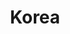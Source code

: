 ---
title: Korea
indice: 0.37320905797537945
years:
- year: '1970'
  indice: 0.22878744100934217
- year: '1971'
  indice: 0.23326127599906538
- year: '1972'
  indice: 0.22568523091553297
- year: '1973'
  indice: 0.21168819004577877
- year: '1974'
  indice: 0.2130100883451979
- year: '1975'
  indice: 0.2147318924165925
- year: '1976'
  indice: 0.21820627473304374
- year: '1977'
  indice: 0.22413243334264868
- year: '1978'
  indice: 0.22577434011077785
- year: '1979'
  indice: 0.22760553594810196
- year: '1980'
  indice: 0.2548697371861924
- year: '1981'
  indice: 0.2510983279303652
- year: '1982'
  indice: 0.2535539839017639
- year: '1983'
  indice: 0.25522207595090596
- year: '1984'
  indice: 0.25228142657512603
- year: '1985'
  indice: 0.2624669574482876
- year: '1986'
  indice: 0.2620947354589785
- year: '1987'
  indice: 0.26178296433148357
- year: '1988'
  indice: 0.2638743521519275
- year: '1989'
  indice: 0.27576826580158936
- year: '1990'
  indice: 0.28460102524749725
- year: '1991'
  indice: 0.2897484435725019
- year: '1992'
  indice: 0.30152810773929994
- year: '1993'
  indice: 0.3066715503757477
- year: '1994'
  indice: 0.3097887925336543
- year: '1995'
  indice: 0.31151762042058934
- year: '1996'
  indice: 0.32437116982180825
- year: '1997'
  indice: 0.33203582727830505
- year: '1998'
  indice: 0.337641506769699
- year: '1999'
  indice: 0.3315949998756281
- year: '2000'
  indice: 0.3278734960885034
- year: '2001'
  indice: 0.34120076152413714
- year: '2002'
  indice: 0.348765143897177
- year: '2003'
  indice: 0.35127006412327694
- year: '2004'
  indice: 0.34104657347198025
- year: '2005'
  indice: 0.34764957904592925
- year: '2006'
  indice: 0.3529616289591284
- year: '2007'
  indice: 0.3542815101935161
- year: '2008'
  indice: 0.3579950415118447
- year: '2009'
  indice: 0.3576487846420496
- year: '2010'
  indice: 0.3482110109034687
- year: '2011'
  indice: 0.3468043762915726
- year: '2012'
  indice: 0.3489219204762325
- year: '2013'
  indice: 0.3488905801069393
- year: '2014'
  indice: 0.3544419039337873
- year: '2015'
  indice: 0.354820494875865
- year: '2016'
  indice: 0.3546775977452869
- year: '2017'
  indice: 0.35239940139041503
- year: '2018'
  indice: 0.35816176648432047
- year: '2019'
  indice: 0.36750638512870426
- year: '2020'
  indice: 0.37320905797537945
---